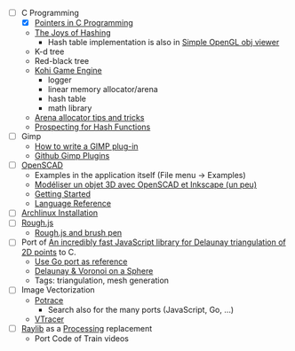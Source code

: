 - [ ] C Programming
  - [x] [Pointers in C Programming](https://github.com/mkohlhaas/Pointers-C-Programming)
  - [The Joys of Hashing](https://github.com/mkohlhaas/Joys-of-Hashing)
    - Hash table implementation is also in [Simple OpenGL obj viewer](https://github.com/syoyo/tinyobjloader-c/blob/master/tinyobj_loader_c.h#L595)
  - K-d tree
  - Red-black tree
  - [Kohi Game Engine](https://kohiengine.com/)
    - logger
    - linear memory allocator/arena
    - hash table
    - math library
  - [Arena allocator tips and tricks](https://nullprogram.com/blog/2023/09/27/)
  - [Prospecting for Hash Functions](https://nullprogram.com/blog/2018/07/31/)
- [ ] Gimp
  - [How to write a GIMP plug-in](https://developer.gimp.org/resource/writing-a-plug-in/1/)
  - [Github Gimp Plugins](https://github.com/topics/gimp-plugin?l=c)
- [ ] [OpenSCAD](https://openscad.org/)
  - Examples in the application itself (File menu → Examples)
  - [Modéliser un objet 3D avec OpenSCAD et Inkscape (un peu)](https://static.fablab-lannion.org/tutos/openscad/#/pageDeGarde)
  - [Getting Started](https://learn.cadhub.xyz/docs/)
  - [Language Reference](https://openscad.org/documentation.html#language-reference)
- [ ] [Archlinux Installation](https://archlinux.org/)
- [ ] [Rough.js](https://roughjs.com/)
  - [Rough.js and brush pen](https://twitter.com/cahodk/status/1278084370151211008)
- [ ] Port of [An incredibly fast JavaScript library for Delaunay triangulation of 2D points](https://github.com/mapbox/delaunator) to C.
  - [Use Go port as reference](https://github.com/fogleman/delaunay)
  - [Delaunay & Voronoi on a Sphere](https://www.redblobgames.com/x/1842-delaunay-voronoi-sphere/)
  - Tags: triangulation, mesh generation
- [ ] Image Vectorization
  - [Potrace](https://potrace.sourceforge.net/)
    - Search also for the many ports (JavaScript, Go, …)
  - [VTracer](https://github.com/visioncortex/vtracer)
- [ ] [Raylib](https://www.raylib.com/) as a [Processing](https://processing.org/) replacement
  - Port Code of Train videos
